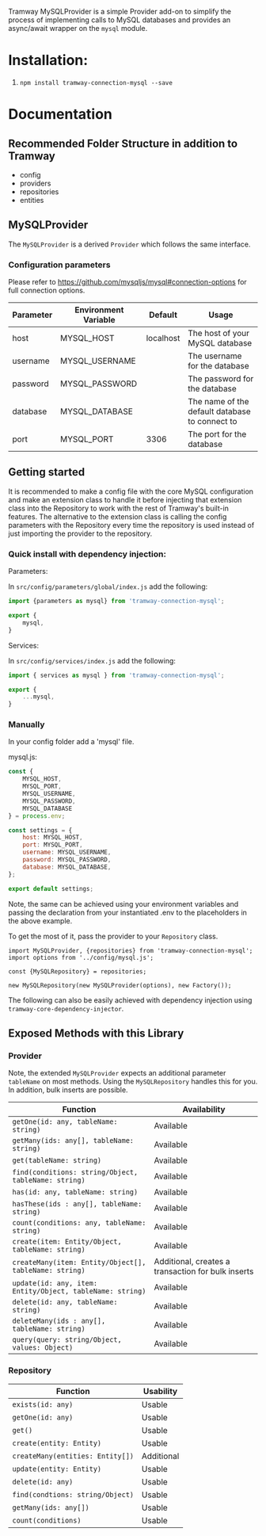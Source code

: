 Tramway MySQLProvider is a simple Provider add-on to simplify the process of implementing calls to MySQL databases and provides an async/await wrapper on the `mysql` module.

# Installation:
1. `npm install tramway-connection-mysql --save`

# Documentation

## Recommended Folder Structure in addition to Tramway
- config
- providers
- repositories
- entities

## MySQLProvider
The `MySQLProvider` is a derived `Provider` which follows the same interface.

### Configuration parameters
Please refer to https://github.com/mysqljs/mysql#connection-options for full connection options.

| Parameter | Environment Variable | Default | Usage |
| --- | --- | --- | --- |
| host | MYSQL_HOST | localhost | The host of your MySQL database |
| username | MYSQL_USERNAME | | The username for the database |
| password | MYSQL_PASSWORD | | The password for the database |
| database | MYSQL_DATABASE | | The name of the default database to connect to |
| port | MYSQL_PORT | 3306 | The port for the database |

## Getting started
It is recommended to make a config file with the core MySQL configuration and make an extension class to handle it before injecting that extension class into the Repository to work with the rest of Tramway's built-in features. The alternative to the extension class is calling the config parameters with the Repository every time the repository is used instead of just importing the provider to the repository.

### Quick install with dependency injection:

Parameters:

In `src/config/parameters/global/index.js` add the following:

```javascript
import {parameters as mysql} from 'tramway-connection-mysql';

export {
    mysql,
}
```

Services:

In `src/config/services/index.js` add the following:

```javascript
import { services as mysql } from 'tramway-connection-mysql';

export {
    ...mysql,
}
```

### Manually

In your config folder add a 'mysql' file.

mysql.js:

```javascript
const {
    MYSQL_HOST,
    MYSQL_PORT,
    MYSQL_USERNAME,
    MYSQL_PASSWORD,
    MYSQL_DATABASE
} = process.env;

const settings = {
    host: MYSQL_HOST,
    port: MYSQL_PORT,
    username: MYSQL_USERNAME,
    password: MYSQL_PASSWORD,
    database: MYSQL_DATABASE,
};

export default settings;
```

Note, the same can be achieved using your environment variables and passing the declaration from your instantiated .env to the placeholders in the above example.

To get the most of it, pass the provider to your `Repository` class.

```
import MySQLProvider, {repositories} from 'tramway-connection-mysql';
import options from '../config/mysql.js';

const {MySQLRepository} = repositories;

new MySQLRepository(new MySQLProvider(options), new Factory());
```

The following can also be easily achieved with dependency injection using `tramway-core-dependency-injector`.

## Exposed Methods with this Library

### Provider

Note, the extended `MySQLProvider` expects an additional parameter `tableName` on most methods. Using the `MySQLRepository` handles this for you. In addition, bulk inserts are possible.

| Function | Availability |
| ----- | ----- |
| ```getOne(id: any, tableName: string)``` | Available |
| ```getMany(ids: any[], tableName: string)``` | Available |
| ```get(tableName: string)``` | Available |
| ```find(conditions: string/Object, tableName: string)``` | Available |
| ```has(id: any, tableName: string)``` | Available |
| ```hasThese(ids : any[], tableName: string)``` | Available |
| ```count(conditions: any, tableName: string)``` | Available |
| ```create(item: Entity/Object, tableName: string)``` | Available |
| ```createMany(item: Entity/Object[], tableName: string)``` | Additional, creates a transaction for bulk inserts |
| ```update(id: any, item: Entity/Object, tableName: string)``` | Available |
| ```delete(id: any, tableName: string)``` | Available |
| ```deleteMany(ids : any[], tableName: string)``` | Available |
| ```query(query: string/Object, values: Object)``` | Available |

### Repository

| Function | Usability |
| --- | --- |
| ```exists(id: any)``` | Usable |
| ```getOne(id: any)``` | Usable |
| ```get()``` | Usable |
| ```create(entity: Entity)``` | Usable |
| ```createMany(entities: Entity[])``` | Additional |
| ```update(entity: Entity)``` | Usable |
| ```delete(id: any)``` | Usable |
| ```find(condtions: string/Object)``` | Usable |
| ```getMany(ids: any[])``` | Usable |
| ```count(conditions)``` | Usable |